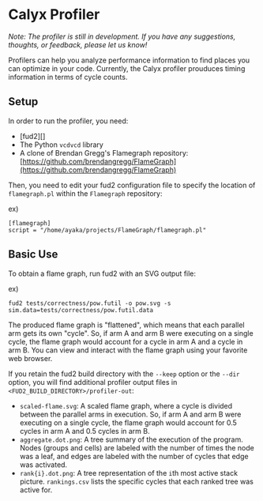 # Calyx Profiler

*Note: The profiler is still in development. If you have any suggestions, thoughts, or feedback, please let us know!*

Profilers can help you analyze performance information to find places you can optimize in your code. Currently, the Calyx profiler prouduces timing information in terms of cycle counts.

## Setup

In order to run the profiler, you need:
- [fud2][]
- The Python `vcdvcd` library
- A clone of Brendan Gregg's Flamegraph repository: [https://github.com/brendangregg/FlameGraph](https://github.com/brendangregg/FlameGraph)

Then, you need to edit your fud2 configuration file to specify the location of `flamegraph.pl` within the `Flamegraph` repository:

ex)
```
[flamegraph]
script = "/home/ayaka/projects/FlameGraph/flamegraph.pl"
```

## Basic Use

To obtain a flame graph, run fud2 with an SVG output file:

ex)
```
fud2 tests/correctness/pow.futil -o pow.svg -s sim.data=tests/correctness/pow.futil.data
```

The produced flame graph is "flattened", which means that each parallel arm gets its own "cycle". So, if arm A and arm B were executing on a single cycle, the flame graph would account for a cycle in arm A and a cycle in arm B. You can view and interact with the flame graph using your favorite web browser.

If you retain the fud2 build directory with the `--keep` option or the `--dir` option, you will find additional profiler output files in `<FUD2_BUILD_DIRECTORY>/profiler-out`:

  - `scaled-flame.svg`: A scaled flame graph, where a cycle is divided between the parallel arms in execution. So, if arm A and arm B were executing on a single cycle, the flame graph would account for 0.5 cycles in arm A and 0.5 cycles in arm B.
  - `aggregate.dot.png`: A tree summary of the execution of the program. Nodes (groups and cells) are labeled with the number of times the node was a leaf, and edges are labeled with the number of cycles that edge was activated.
  - `rank{i}.dot.png`: A tree representation of the `i`th most active stack picture. `rankings.csv` lists the specific cycles that each ranked tree was active for.
